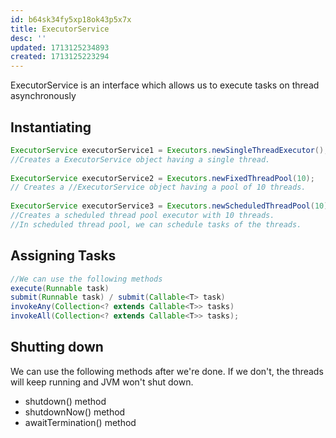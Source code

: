 ```yaml
---
id: b64sk34fy5xp18ok43p5x7x
title: ExecutorService
desc: ''
updated: 1713125234893
created: 1713125223294
---
```


ExecutorService is an interface which allows us to execute tasks on thread asynchronously

## Instantiating

```java
ExecutorService executorService1 = Executors.newSingleThreadExecutor(); 
//Creates a ExecutorService object having a single thread.  
    
ExecutorService executorService2 = Executors.newFixedThreadPool(10); 
// Creates a //ExecutorService object having a pool of 10 threads.  
    
ExecutorService executorService3 = Executors.newScheduledThreadPool(10); 
//Creates a scheduled thread pool executor with 10 threads. 
//In scheduled thread pool, we can schedule tasks of the threads.
```

## Assigning Tasks

```java
//We can use the following methods
execute(Runnable task)
submit(Runnable task) / submit(Callable<T> task)
invokeAny(Collection<? extends Callable<T>> tasks)
invokeAll(Collection<? extends Callable<T>> tasks);
```

## Shutting down

We can use the following methods after we're done. If we don't, the threads will keep running and JVM won't shut down.

- shutdown() method
- shutdownNow() method
- awaitTermination() method

